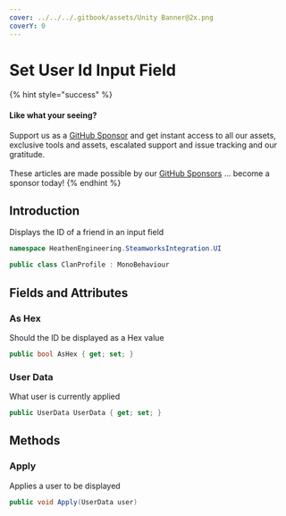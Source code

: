 ```yaml
---
cover: ../../../.gitbook/assets/Unity Banner@2x.png
coverY: 0
---
```


# Set User Id Input Field

{% hint style="success" %}
#### Like what your seeing?

Support us as a [GitHub Sponsor](../../../become-a-sponsor/) and get instant access to all our assets, exclusive tools and assets, escalated support and issue tracking and our gratitude.\
\
These articles are made possible by our [GitHub Sponsors](../../../become-a-sponsor/) ... become a sponsor today!
{% endhint %}

## Introduction

Displays the ID of a friend in an input field

```csharp
namespace HeathenEngineering.SteamworksIntegration.UI
```

```csharp
public class ClanProfile : MonoBehaviour
```

## Fields and Attributes

### As Hex

Should the ID be displayed as a Hex value

```csharp
public bool AsHex { get; set; }
```

### User Data

What user is currently applied

```csharp
public UserData UserData { get; set; }
```

## Methods

### Apply

Applies a user to be displayed

```csharp
public void Apply(UserData user)
```
